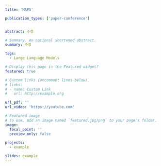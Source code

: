 ```yaml
---
title: 'MAPS'

publication_types: ['paper-conference']


abstract: 수정

# Summary. An optional shortened abstract.
summary: 수정

tags:
  - Large Language Models

# Display this page in the Featured widget?
featured: true

# Custom links (uncomment lines below)
# links:
# - name: Custom Link
#   url: http://example.org

url_pdf: ''
url_video: 'https://youtube.com'

# Featured image
# To use, add an image named `featured.jpg/png` to your page's folder.
image:
  focal_point: ''
  preview_only: false

projects:
  - example

slides: example
---
```

